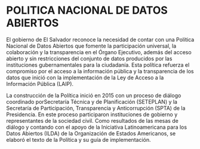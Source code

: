 # POLITICA NACIONAL DE DATOS ABIERTOS



El gobierno de El Salvador reconoce la necesidad de contar con una Política Nacional de Datos Abiertos que fomente la participación universal, la colaboración y la transparencia en el Órgano Ejecutivo, además del acceso abierto y sin restricciones del conjunto de datos producidos por las instituciones gubernamentales para la ciudadanía. Esta política refuerza el compromiso por el acceso a la información pública y la transparencia de los datos que inició con la implementación de la Ley de Acceso a la Información Pública (LAIP).


La construcción de la Política inició en 2015 con un proceso de diálogo coordinado porSecretaría Técnica y de Planificación (SETEPLAN) y la Secretaría de Participación, Transparencia y Anticorrupción (SPTA) de la Presidencia. En este proceso participaron instituciones de gobierno y representantes de la sociedad civil. Como resultados de las mesas de diálogo y contando con el apoyo de la Iniciativa Latinoamericana para los Datos Abiertos (ILDA) de la Organización  de Estados Americanos, se elaboró el texto de la Política y su guía de implementación.

